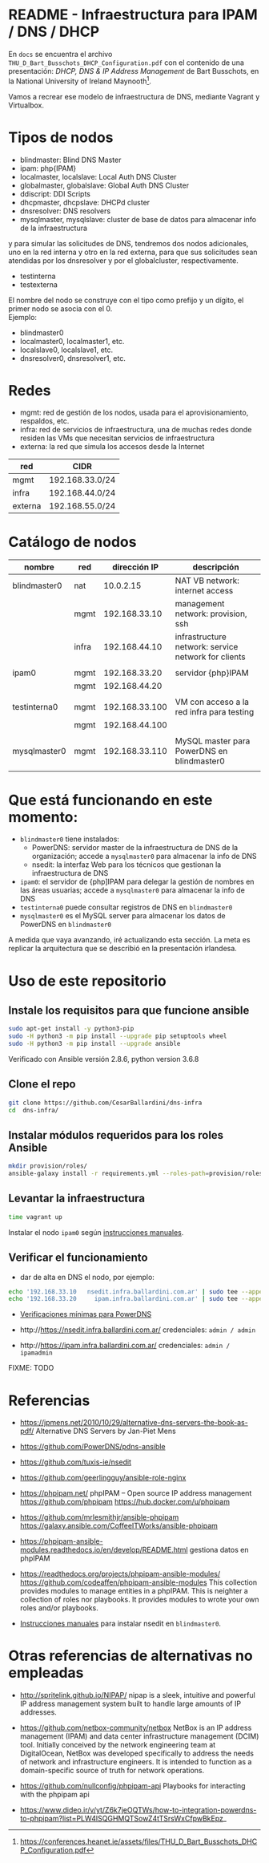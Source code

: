 # README - Infraestructura para IPAM / DNS / DHCP

En `docs` se encuentra el archivo `THU_D_Bart_Busschots_DHCP_Configuration.pdf`
con el contenido de una presentación: *DHCP, DNS & IP Address Management* 
de Bart Busschots, en la National University of Ireland Maynooth[^1].

Vamos a recrear ese modelo de infraestructura de DNS, mediante Vagrant y Virtualbox.

# Tipos de nodos

* blindmaster: Blind DNS Master
* ipam: php{IPAM}
* localmaster, localslave: Local Auth DNS Cluster 
* globalmaster, globalslave: Global Auth DNS Cluster
* ddiscript: DDI Scripts
* dhcpmaster, dhcpslave: DHCPd cluster
* dnsresolver: DNS resolvers
* mysqlmaster, mysqlslave: cluster de base de datos para almacenar info de la infraestructura

y para simular las solicitudes de DNS, tendremos dos nodos adicionales,
uno en la red interna y otro en la red externa, para que sus solicitudes 
sean atendidas por los dnsresolver y por el globalcluster, respectivamente.

* testinterna
* testexterna

El nombre del nodo se construye con el tipo como prefijo y un dígito, el primer nodo se asocia con el 0.  
Ejemplo:

* blindmaster0
* localmaster0, localmaster1, etc.
* localslave0, localslave1, etc.
* dnsresolver0, dnsresolver1, etc.

[^1]: https://conferences.heanet.ie/assets/files/THU_D_Bart_Busschots_DHCP_Configuration.pdf

# Redes

* mgmt: red de gestión de los nodos, usada para el aprovisionamiento, respaldos, etc.
* infra: red de servicios de infraestructura, una de muchas redes donde
   residen las VMs que necesitan servicios de infraestructura
* externa: la red que simula los accesos desde la Internet

| red     |            CIDR |
|---------|-----------------|
| mgmt    | 192.168.33.0/24 |
| infra   | 192.168.44.0/24 |
| externa | 192.168.55.0/24 |

# Catálogo de nodos

| nombre       | red   | dirección IP   | descripción                                         |
|--------------|-------|----------------|-----------------------------------------------------|
| blindmaster0 | nat   | 10.0.2.15      | NAT VB network: internet access                     |
|              | mgmt  | 192.168.33.10  | management network: provision, ssh                  |
|              | infra | 192.168.44.10  | infrastructure network: service network for clients |
|              |       |                |                                                     |
| ipam0        | mgmt  | 192.168.33.20  | servidor {php}IPAM                                  |
|              | mgmt  | 192.168.44.20  |                                                     |
|              |       |                |                                                     |
| testinterna0 | mgmt  | 192.168.33.100 | VM con acceso a la red infra para testing           |
|              | mgmt  | 192.168.44.100 |                                                     |
|              |       |                |                                                     |
| mysqlmaster0 | mgmt  | 192.168.33.110 | MySQL master para PowerDNS en blindmaster0          |
|              |       |                |                                                     |



# Que está funcionando en este momento:

* `blindmaster0` tiene instalados:
  * PowerDNS: servidor master de la infraestructura de DNS de la organización; accede a `mysqlmaster0` 
    para almacenar la info de DNS
  * nsedit: la interfaz Web para los técnicos que gestionan la infraestructura de DNS
* `ipam0`: el servidor de {php]IPAM para delegar la gestión de nombres en las áreas usuarias; accede a `mysqlmaster0`
    para almacenar la info de DNS
* `testinterna0` puede consultar registros de DNS en `blindmaster0`
* `mysqlmaster0` es el MySQL server para almacenar los datos de PowerDNS en `blindmaster0`

A medida que vaya avanzando, iré actualizando esta sección.  La meta es replicar la arquitectura
que se describió en la presentación irlandesa.

# Uso de este repositorio

## Instale los requisitos para que funcione ansible

```bash
sudo apt-get install -y python3-pip
sudo -H python3 -m pip install --upgrade pip setuptools wheel
sudo -H python3 -m pip install --upgrade ansible
```

Verificado con Ansible versión 2.8.6, python version 3.6.8

## Clone el repo

```bash
git clone https://github.com/CesarBallardini/dns-infra
cd  dns-infra/
```

## Instalar módulos requeridos para los roles Ansible

```bash
mkdir provision/roles/
ansible-galaxy install -r requirements.yml --roles-path=provision/roles/
```


## Levantar la infraestructura

```bash
time vagrant up
```

Instalar el nodo `ipam0` según [instrucciones manuales](docs/manual-install-phpipam.md).

## Verificar el funcionamiento

* dar de alta en DNS el nodo, por ejemplo:

```bash
echo '192.168.33.10   nsedit.infra.ballardini.com.ar' | sudo tee --append /etc/hosts > /dev/null
echo '192.168.33.20     ipam.infra.ballardini.com.ar' | sudo tee --append /etc/hosts > /dev/null
```


* [Verificaciones mínimas para PowerDNS](docs/verificaciones-powerdns.md)

* http://https://nsedit.infra.ballardini.com.ar/   credenciales: `admin / admin`
* http://https://ipam.infra.ballardini.com.ar/   credenciales: `admin / ipamadmin`

FIXME: TODO


# Referencias

* https://jpmens.net/2010/10/29/alternative-dns-servers-the-book-as-pdf/ Alternative DNS Servers by Jan-Piet Mens
* https://github.com/PowerDNS/pdns-ansible
* https://github.com/tuxis-ie/nsedit
* https://github.com/geerlingguy/ansible-role-nginx
* https://phpipam.net/ phpIPAM – Open source IP address management https://github.com/phpipam https://hub.docker.com/u/phpipam
* https://github.com/mrlesmithjr/ansible-phpipam https://galaxy.ansible.com/CoffeeITWorks/ansible-phpipam
* https://phpipam-ansible-modules.readthedocs.io/en/develop/README.html gestiona datos en phpIPAM
* https://readthedocs.org/projects/phpipam-ansible-modules/ https://github.com/codeaffen/phpipam-ansible-modules This collection provides modules to manage entities in a phpIPAM. This is neighter a collection of roles nor playbooks. It provides modules to wrote your own roles and/or playbooks.

* [Instrucciones manuales](docs/manual-install-nsedit.md)  para instalar nsedit en `blindmaster0`.


# Otras referencias de alternativas no empleadas


* http://spritelink.github.io/NIPAP/ nipap is a sleek, intuitive and powerful IP address management system built to handle large amounts of IP addresses.
* https://github.com/netbox-community/netbox NetBox is an IP address management (IPAM) and data center infrastructure management (DCIM) tool. Initially conceived by the network engineering team at DigitalOcean, NetBox was developed specifically to address the needs of network and infrastructure engineers. It is intended to function as a domain-specific source of truth for network operations.

* https://github.com/nullconfig/phpipam-api Playbooks for interacting with the phpipam api
* https://www.dideo.ir/v/yt/Z6k7jeOQTWs/how-to-integration-powerdns-to-phpipam?list=PLW4lSQGHMQTSowZ4tTSrsWxCfpwBkEpz_





